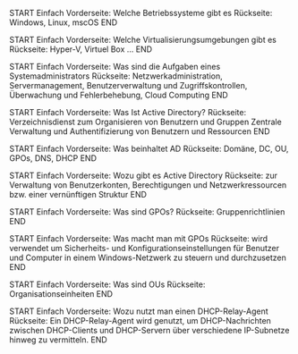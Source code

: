 START
Einfach 
Vorderseite: Welche Betriebssysteme gibt es
Rückseite: Windows, Linux, mscOS
END

START
Einfach 
Vorderseite: Welche Virtualisierungsumgebungen gibt es
Rückseite: Hyper-V, Virtuel Box ...
END

START
Einfach 
Vorderseite: Was sind die Aufgaben eines Systemadministrators
Rückseite: Netzwerkadministration, Servermanagement, Benutzerverwaltung und Zugriffskontrollen, Überwachung und Fehlerbehebung, Cloud Computing
END

START
Einfach 
Vorderseite: Was Ist Active Directory?
Rückseite: Verzeichnisdienst zum Organisieren von Benutzern und Gruppen
Zentrale Verwaltung und Authentifizierung von Benutzern und Ressourcen
END

START
Einfach 
Vorderseite: Was beinhaltet AD
Rückseite: Domäne, DC, OU, GPOs, DNS, DHCP
END

START
Einfach 
Vorderseite: Wozu gibt es Active Directory
Rückseite:  zur Verwaltung von Benutzerkonten, Berechtigungen und Netzwerkressourcen bzw. einer vernünftigen Struktur
END

START
Einfach 
Vorderseite: Was sind GPOs?
Rückseite:  Gruppenrichtlinien
END

START
Einfach 
Vorderseite: Was macht man mit GPOs
Rückseite:  wird verwendet um Sicherheits- und Konfigurationseinstellungen für Benutzer und Computer in einem Windows-Netzwerk zu steuern und durchzusetzen
END

START
Einfach 
Vorderseite: Was sind OUs
Rückseite: Organisationseinheiten
END

START
Einfach 
Vorderseite: Wozu nutzt man einen DHCP-Relay-Agent
Rückseite:  Ein DHCP-Relay-Agent wird genutzt, um DHCP-Nachrichten zwischen DHCP-Clients und DHCP-Servern über verschiedene IP-Subnetze hinweg zu vermitteln.
END
